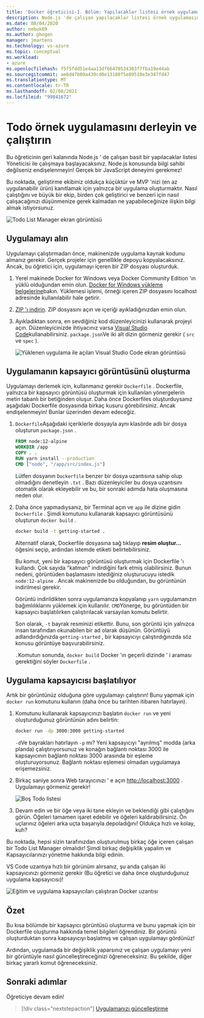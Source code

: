 ```yaml
---
title: 'Docker öğreticisi-1. Bölüm: Yapılacaklar listesi örnek uygulamasını derleme ve çalıştırma'
description: Node.js 'de çalışan yapılacaklar listesi örnek uygulamasına genel bakış.
ms.date: 08/04/2020
author: nebuk89
ms.author: ghogen
manager: jmartens
ms.technology: vs-azure
ms.topic: conceptual
ms.workload:
- azure
ms.openlocfilehash: f5f5fdd51e4aa13df66470534303f7fba19e44ab
ms.sourcegitcommit: ae6d47b09a439cd0e13180f5e89510e3e347fd47
ms.translationtype: MT
ms.contentlocale: tr-TR
ms.lasthandoff: 02/08/2021
ms.locfileid: "99841672"
---
```

# <a name="build-and-run-the-todo-sample-app"></a>Todo örnek uygulamasını derleyin ve çalıştırın

Bu öğreticinin geri kalanında Node.js ' de çalışan basit bir yapılacaklar listesi Yöneticisi ile çalışmaya başlayacaksınız. Node.js konusunda bilgi sahibi değilseniz endişelenmeyin! Gerçek bir JavaScript deneyimi gerekmez!

Bu noktada, geliştirme ekibiniz oldukça küçüktür ve MVP 'nizi (en az uygulanabilir ürün) kanıtlamak için yalnızca bir uygulama oluşturmaktır. Nasıl çalıştığını ve büyük bir ekip, birden çok geliştirici ve benzeri için nasıl çalışacağınızı düşünmenize gerek kalmadan ne yapabileceğinize ilişkin bilgi almak istiyorsunuz.

![Todo List Manager ekran görüntüsü](media/todo-list-sample.png)

## <a name="get-the-app"></a>Uygulamayı alın

Uygulamayı çalıştırmadan önce, makinenizde uygulama kaynak kodunu almanız gerekir. Gerçek projeler için genellikle depoyu kopyalacaksınız. Ancak, bu öğretici için, uygulamayı içeren bir ZIP dosyası oluşturduk.

1. Yerel makinede Docker for Windows veya Docker Community Edition 'ın yüklü olduğundan emin olun. [Docker for Windows yükleme belgelerine](https://docs.docker.com/docker-for-windows/install/)bakın. Yüklemesi işlemi, örneği içeren ZIP dosyasını localhost adresinde kullanılabilir hale getirir.

1. [ZIP 'ı indirin](http://localhost/assets/app.zip). ZIP dosyasını açın ve içeriği ayıkladığınızdan emin olun.

1. Ayıkladıktan sonra, en sevdiğiniz kod düzenleyicinizi kullanarak projeyi açın. Düzenleyicinizde ihtiyacınız varsa [Visual Studio Code](https://code.visualstudio.com/)kullanabilirsiniz. `package.json`Ve iki alt dizin görmeniz gerekir ( `src` ve `spec` ).

    ![Yüklenen uygulama ile açılan Visual Studio Code ekran görüntüsü](media/ide-screenshot.png)

## <a name="building-the-apps-container-image"></a>Uygulamanın kapsayıcı görüntüsünü oluşturma

Uygulamayı derlemek için, kullanmanız gerekir `Dockerfile` . Dockerfile, yalnızca bir kapsayıcı görüntüsü oluşturmak için kullanılan yönergelerin metin tabanlı bir betiğinden oluşur. Daha önce Dockerfiles oluşturduysanız aşağıdaki Dockerfile dosyasında birkaç kusuru görebilirsiniz. Ancak endişelenmeyin! Bunlar üzerinden devam edeceğiz.

1. `Dockerfile`Aşağıdaki içeriklerle dosyayla aynı klasörde adlı bir dosya oluşturun `package.json` .

    ```dockerfile
    FROM node:12-alpine
    WORKDIR /app
    COPY . .
    RUN yarn install --production
    CMD ["node", "/app/src/index.js"]
    ```

    Lütfen dosyanın `Dockerfile` benzer bir dosya uzantısına sahip olup olmadığını denetleyin `.txt` . Bazı düzenleyiciler bu dosya uzantısını otomatik olarak ekleyebilir ve bu, bir sonraki adımda hata oluşmasına neden olur.

1. Daha önce yapmadıysanız, bir Terminal açın ve `app` ile dizine gidin `Dockerfile` . Şimdi komutunu kullanarak kapsayıcı görüntüsünü oluşturun `docker build` .

    ```bash
    docker build -t getting-started .
    ```

    Alternatif olarak, Dockerfile dosyasına sağ tıklayıp **resim oluştur...** öğesini seçip, ardından istemde etiketi belirtebilirsiniz.

    Bu komut, yeni bir kapsayıcı görüntüsü oluşturmak için Dockerfile 'ı kullandı. Çok sayıda "katman" indirdiğini fark etmiş olabilirsiniz. Bunun nedeni, görüntüden başlamasını istediğiniz oluşturucuyu istedik `node:12-alpine` . Ancak makinenizde bu olduğundan, bu görüntünün indirilmesi gerekir.

    Görüntü indirildikten sonra uygulamanıza kopyalanıp `yarn` uygulamanızın bağımlılıklarını yüklemek için kullanılır. `CMD`Yönerge, bu görüntüden bir kapsayıcı başlatılırken çalıştırılacak varsayılan komutu belirtir.

    Son olarak, `-t` bayrak resminizi etikettir. Bunu, son görüntü için yalnızca insan tarafından okunabilen bir ad olarak düşünün. Görüntüyü adlandırdığınızda `getting-started` , bir kapsayıcıyı çalıştırdığınızda söz konusu görüntüye başvurabilirsiniz.

    `.`Komutun sonunda, `docker build` Docker 'ın geçerli dizinde ' i araması gerektiğini söyler `Dockerfile` .

## <a name="starting-an-app-container"></a>Uygulama kapsayıcısı başlatılıyor

Artık bir görüntünüz olduğuna göre uygulamayı çalıştırın! Bunu yapmak için `docker run` komutunu kullanın (daha önce bu tarihten itibaren hatırlayın).

1. Komutunu kullanarak kapsayıcınızı başlatın `docker run` ve yeni oluşturduğunuz görüntünün adını belirtin:

    ```bash
    docker run -dp 3000:3000 getting-started
    ```

    `-d`Ve bayrakları hatırlayın `-p` mı? Yeni kapsayıcıyı "ayrılmış" modda (arka planda) çalıştırıyorsunuz ve konağın bağlantı noktası 3000 ile kapsayıcının bağlantı noktası 3000 arasında bir eşleme oluşturuyorsunuz. Bağlantı noktası eşlemesi olmadan uygulamaya erişemezsiniz.

1. Birkaç saniye sonra Web tarayıcınızı ' e açın [http://localhost:3000](http://localhost:3000) .
    Uygulamayı görmeniz gerekir!

    ![Boş Todo listesi](media/todo-list-empty.png)

1. Devam edin ve bir öğe veya iki tane ekleyin ve beklendiği gibi çalıştığını görün. Öğeleri tamamen işaret edebilir ve öğeleri kaldırabilirsiniz. Ön uçlarınız öğeleri arka uçta başarıyla depoladığını! Oldukça hızlı ve kolay, kuh?

Bu noktada, hepsi sizin tarafınızdan oluşturulmuş birkaç öğe içeren çalışan bir Todo List Manager olmalıdır! Şimdi birkaç değişiklik yapalim ve Kapsayıcılarınızı yönetme hakkında bilgi edinin.

VS Code uzantıya hızlı bir görünüm alırsanız, şu anda çalışan iki kapsayıcınızı görmeniz gerekir (Bu öğretici ve daha önce oluşturduğunuz uygulama kapsayıcısı)!

![Eğitim ve uygulama kapsayıcıları çalıştıran Docker uzantısı](media/vs-two-containers.png)

## <a name="recap"></a>Özet

Bu kısa bölümde bir kapsayıcı görüntüsü oluşturma ve bunu yapmak için bir Dockerfile oluşturma hakkında temel bilgileri öğrendiniz. Bir görüntü oluşturduktan sonra kapsayıcıyı başlatmış ve çalışan uygulamayı gördünüz!

Ardından, uygulamada bir değişiklik yaparsınız ve çalışan uygulamayı yeni bir görüntüyle nasıl güncelleştireceğinizi öğreneceksiniz. Bu şekilde, diğer birkaç yararlı komut öğreneceksiniz.

## <a name="next-steps"></a>Sonraki adımlar

Öğreticiye devam edin!

> [!div class="nextstepaction"]
> [Uygulamanızı güncelleştirme](update-your-app.md)
